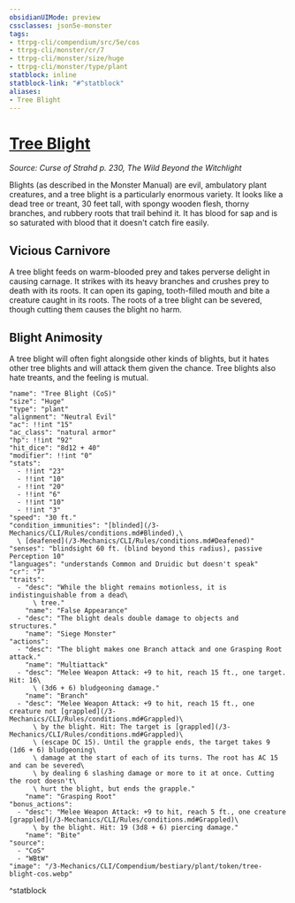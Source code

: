 ```yaml
---
obsidianUIMode: preview
cssclasses: json5e-monster
tags:
- ttrpg-cli/compendium/src/5e/cos
- ttrpg-cli/monster/cr/7
- ttrpg-cli/monster/size/huge
- ttrpg-cli/monster/type/plant
statblock: inline
statblock-link: "#^statblock"
aliases:
- Tree Blight
---
```

# [Tree Blight](3-Mechanics\CLI\Compendium\bestiary\plant/tree-blight-cos.md)
*Source: Curse of Strahd p. 230, The Wild Beyond the Witchlight*  

Blights (as described in the Monster Manual) are evil, ambulatory plant creatures, and a tree blight is a particularly enormous variety. It looks like a dead tree or treant, 30 feet tall, with spongy wooden flesh, thorny branches, and rubbery roots that trail behind it. It has blood for sap and is so saturated with blood that it doesn't catch fire easily.

## Vicious Carnivore

A tree blight feeds on warm-blooded prey and takes perverse delight in causing carnage. It strikes with its heavy branches and crushes prey to death with its roots. It can open its gaping, tooth-filled mouth and bite a creature caught in its roots. The roots of a tree blight can be severed, though cutting them causes the blight no harm.

## Blight Animosity

A tree blight will often fight alongside other kinds of blights, but it hates other tree blights and will attack them given the chance. Tree blights also hate treants, and the feeling is mutual.

```statblock
"name": "Tree Blight (CoS)"
"size": "Huge"
"type": "plant"
"alignment": "Neutral Evil"
"ac": !!int "15"
"ac_class": "natural armor"
"hp": !!int "92"
"hit_dice": "8d12 + 40"
"modifier": !!int "0"
"stats":
  - !!int "23"
  - !!int "10"
  - !!int "20"
  - !!int "6"
  - !!int "10"
  - !!int "3"
"speed": "30 ft."
"condition_immunities": "[blinded](/3-Mechanics/CLI/Rules/conditions.md#Blinded),\
  \ [deafened](/3-Mechanics/CLI/Rules/conditions.md#Deafened)"
"senses": "blindsight 60 ft. (blind beyond this radius), passive Perception 10"
"languages": "understands Common and Druidic but doesn't speak"
"cr": "7"
"traits":
  - "desc": "While the blight remains motionless, it is indistinguishable from a dead\
      \ tree."
    "name": "False Appearance"
  - "desc": "The blight deals double damage to objects and structures."
    "name": "Siege Monster"
"actions":
  - "desc": "The blight makes one Branch attack and one Grasping Root attack."
    "name": "Multiattack"
  - "desc": "Melee Weapon Attack: +9 to hit, reach 15 ft., one target. Hit: 16\
      \ (3d6 + 6) bludgeoning damage."
    "name": "Branch"
  - "desc": "Melee Weapon Attack: +9 to hit, reach 15 ft., one creature not [grappled](/3-Mechanics/CLI/Rules/conditions.md#Grappled)\
      \ by the blight. Hit: The target is [grappled](/3-Mechanics/CLI/Rules/conditions.md#Grappled)\
      \ (escape DC 15). Until the grapple ends, the target takes 9 (1d6 + 6) bludgeoning\
      \ damage at the start of each of its turns. The root has AC 15 and can be severed\
      \ by dealing 6 slashing damage or more to it at once. Cutting the root doesn't\
      \ hurt the blight, but ends the grapple."
    "name": "Grasping Root"
"bonus_actions":
  - "desc": "Melee Weapon Attack: +9 to hit, reach 5 ft., one creature [grappled](/3-Mechanics/CLI/Rules/conditions.md#Grappled)\
      \ by the blight. Hit: 19 (3d8 + 6) piercing damage."
    "name": "Bite"
"source":
  - "CoS"
  - "WBtW"
"image": "/3-Mechanics/CLI/Compendium/bestiary/plant/token/tree-blight-cos.webp"
```
^statblock